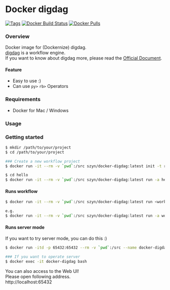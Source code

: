 # Docker digdag
[![Tags](https://img.shields.io/github/tag/szyn/docker-digdag.svg?style=flat-square)](https://github.com/szyn/docker-digdag/tags)
[![Docker Build Status](https://img.shields.io/docker/build/szyn/docker-digdag.svg?style=flat-square)](https://hub.docker.com/r/szyn/docker-digdag/builds)
[![Docker Pulls](https://img.shields.io/docker/pulls/szyn/docker-digdag.svg?style=flat-square)](https://hub.docker.com/r/szyn/docker-digdag)

### Overview
Docker image for (Dockernize) digdag.  
[digdag](http://www.digdag.io/) is a workflow engine.  
If you want to know about digdag more, please read the [Official Document](https://docs.digdag.io/).

#### Feature
* Easy to use :)
* Can use `py>` `rb>` Operators

### Requirements
* Docker for Mac / Windows

### Usage

### Getting started

```bash
$ mkdir /path/to/your/project
$ cd /path/to/your/project

### Create a new workflow project
$ docker run -it --rm -v `pwd`:/src szyn/docker-digdag:latest init -t ruby hello

$ cd hello
$ docker run -it --rm -v `pwd`:/src szyn/docker-digdag:latest run -a hello.dig
```

#### Runs workflow

```bash
$ docker run -it --rm -v `pwd`:/src szyn/docker-digdag:latest run <workflow.dig> [+task] [options...]

e.g.
$ docker run -it --rm -v `pwd`:/src szyn/docker-digdag:latest run -a workflow.dig
```

#### Runs server mode

If you want to try server mode, you can do this :)

```bash
$ docker run -itd -p 65432:65432 --rm -v `pwd`:/src --name docker-digdag szyn/docker-digdag:latest server -m -b 0.0.0.0

### If you want to operate server
$ docker exec -it docker-digdag bash
```

You can also access to the Web UI!  
Please open following address.  
http://localhost:65432
